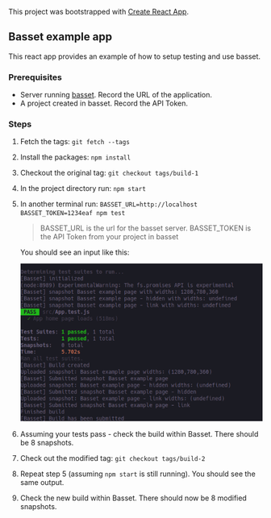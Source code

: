 This project was bootstrapped with [Create React App](https://github.com/facebook/create-react-app).

## Basset example app

This react app provides an example of how to setup testing and use basset.

### Prerequisites

- Server running [basset](https://basset.io/docs/getting-started). Record the URL of the application.
- A project created in basset. Record the API Token.

### Steps
1) Fetch the tags: `git fetch --tags`

2) Install the packages: `npm install`

3) Checkout the original tag: `git checkout tags/build-1`

4) In the project directory run: `npm start`

5) In another terminal run: `BASSET_URL=http://localhost BASSET_TOKEN=1234eaf npm test`

    > BASSET_URL is the url for the basset server. BASSET_TOKEN is the API Token from your project in basset

    You should see an input like this:

    ![alt text](images/tests-passed.png)

6) Assuming your tests pass - check the build within Basset. There should be 8 snapshots.

7) Check out the modified tag: `git checkout tags/build-2`

8) Repeat step 5 (assuming `npm start` is still running). You should see the same output.

9) Check the new build within Basset. There should now be 8 modified snapshots.
